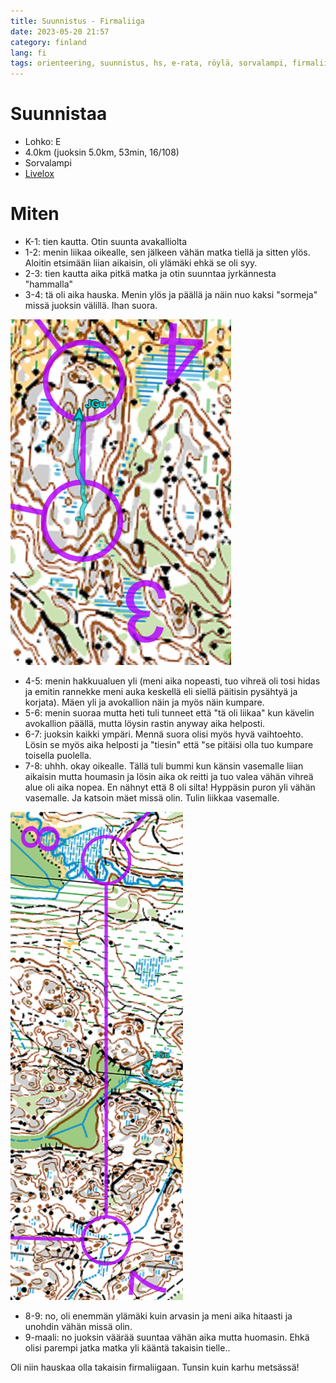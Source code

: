 ```yaml
---
title: Suunnistus - Firmaliiga
date: 2023-05-20 21:57
category: finland
lang: fi
tags: orienteering, suunnistus, hs, e-rata, röylä, sorvalampi, firmaliiga, e-lohko
---
```


Suunnistaa
===

 - Lohko: E
 - 4.0km (juoksin 5.0km, 53min, 16/108)
 - Sorvalampi
 - [Livelox](https://www.livelox.com/Viewer/Firmaliiga-2023-kevat-2-kisa-Royla-Sorvalampi/E?classId=604983)

Miten
===

  * K-1: tien kautta. Otin suunta avakalliolta
  * 1-2: menin liikaa oikealle, sen jälkeen vähän matka tiellä ja sitten ylös. Aloitin etsimään liian aikaisin, oli ylämäki ehkä se oli syy.
  * 2-3: tien kautta aika pitkä matka ja otin suunntaa jyrkännesta "hammalla" 
  * 3-4: tä oli aika hauska. Menin ylös ja päällä ja näin nuo kaksi "sormeja" missä juoksin välillä. Ihan suora.

[![from rasti 3 to 4](images/20230523.3-4.png "3-4")](images/20230523.3-4.png)

  * 4-5: menin hakkuualuen yli (meni aika nopeasti, tuo vihreä oli tosi hidas ja emitin rannekke meni auka keskellä eli siellä päitisin pysähtyä ja korjata). Mäen yli ja avokallion näin ja myös näin kumpare.
  * 5-6: menin suoraa mutta heti tuli tunneet että "tä oli liikaa" kun kävelin avokallion päällä, mutta löysin rastin anyway aika helposti.
  * 6-7: juoksin kaikki ympäri. Mennä suora olisi myös hyvä vaihtoehto. Lösin se myös aika helposti ja "tiesin" että "se pitäisi olla tuo kumpare toisella puolella.
  * 7-8: uhhh. okay oikealle. Tällä tuli bummi kun känsin vasemalle liian aikaisin mutta houmasin ja lösin aika ok reitti ja tuo valea vähän vihreä alue oli aika nopea. En nähnyt että 8 oli silta! Hyppäsin puron yli vähän vasemalle. Ja katsoin mäet missä olin. Tulin liikkaa vasemalle.

[![from rasti 7 to 8](images/20230523.7-8.png "7-8")](images/20230523.7-8.png)

  * 8-9: no, oli enemmän ylämäki kuin arvasin ja meni aika hitaasti ja unohdin vähän missä olin.
  * 9-maali: no juoksin väärää suuntaa vähän aika mutta huomasin. Ehkä olisi parempi jatka matka yli kääntä takaisin tielle..

Oli niin hauskaa olla takaisin firmaliigaan. Tunsin kuin karhu metsässä!
